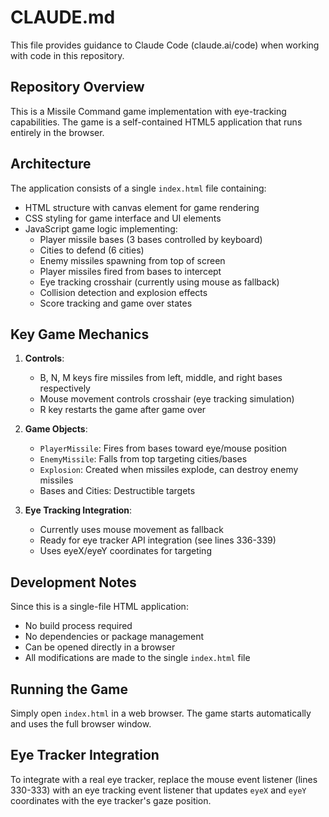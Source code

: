 # CLAUDE.md

This file provides guidance to Claude Code (claude.ai/code) when working with code in this repository.

## Repository Overview

This is a Missile Command game implementation with eye-tracking capabilities. The game is a self-contained HTML5 application that runs entirely in the browser.

## Architecture

The application consists of a single `index.html` file containing:
- HTML structure with canvas element for game rendering
- CSS styling for game interface and UI elements
- JavaScript game logic implementing:
  - Player missile bases (3 bases controlled by keyboard)
  - Cities to defend (6 cities)
  - Enemy missiles spawning from top of screen
  - Player missiles fired from bases to intercept
  - Eye tracking crosshair (currently using mouse as fallback)
  - Collision detection and explosion effects
  - Score tracking and game over states

## Key Game Mechanics

1. **Controls**: 
   - B, N, M keys fire missiles from left, middle, and right bases respectively
   - Mouse movement controls crosshair (eye tracking simulation)
   - R key restarts the game after game over

2. **Game Objects**:
   - `PlayerMissile`: Fires from bases toward eye/mouse position
   - `EnemyMissile`: Falls from top targeting cities/bases
   - `Explosion`: Created when missiles explode, can destroy enemy missiles
   - Bases and Cities: Destructible targets

3. **Eye Tracking Integration**:
   - Currently uses mouse movement as fallback
   - Ready for eye tracker API integration (see lines 336-339)
   - Uses eyeX/eyeY coordinates for targeting

## Development Notes

Since this is a single-file HTML application:
- No build process required
- No dependencies or package management
- Can be opened directly in a browser
- All modifications are made to the single `index.html` file

## Running the Game

Simply open `index.html` in a web browser. The game starts automatically and uses the full browser window.

## Eye Tracker Integration

To integrate with a real eye tracker, replace the mouse event listener (lines 330-333) with an eye tracking event listener that updates `eyeX` and `eyeY` coordinates with the eye tracker's gaze position.